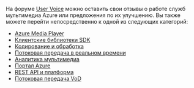 На форуме [User Voice](http://go.microsoft.com/fwlink/?linkid=698785&clcid=0x409) можно оставить свои отзывы о работе служб мультимедиа Azure или предложения по их улучшению. Вы также можете перейти непосредственно к одной из следующих категорий: 

* [Azure Media Player](https://feedback.azure.com/forums/169396-media-services/category/109320-azure-media-player/)
* [Клиентские библиотеки SDK](https://feedback.azure.com/forums/169396-media-services/category/144435-client-sdks/)
* [Кодирование и обработка](https://feedback.azure.com/forums/169396-media-services/category/144411-encoding-and-processing/)
* [Потоковая передача в реальном времени](https://feedback.azure.com/forums/169396-media-services/category/144414-live-streaming/)
* [Аналитика мультимедиа](https://feedback.azure.com/forums/169396-media-services/category/146181-media-analytics)
* [Портал Azure](https://feedback.azure.com/forums/169396-media-services/category/144432-portal/)
* [REST API и платформа](https://feedback.azure.com/forums/169396-media-services/category/144423-rest-api-and-platform/)
* [Потоковая передача VoD](https://feedback.azure.com/forums/169396-media-services/category/144429-vod-streaming/)



<!--HONumber=Jan17_HO1-->


